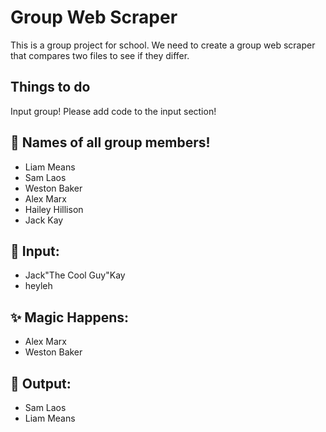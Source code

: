 # Group Web Scraper

This is a group project for school. We need to create a group web scraper that compares two files to see if they differ.

## Things to do
Input group! Please add code to the input section!

## 👥 Names of all group members!
- Liam Means
- Sam Laos
- Weston Baker
- Alex Marx
- Hailey Hillison
- Jack Kay

## 🔢 Input:
- Jack"The Cool Guy"Kay
- heyleh

## ✨ Magic Happens:
- Alex Marx
- Weston Baker

## 💬 Output:
- Sam Laos
- Liam Means
